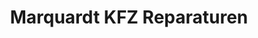 ---
title: "Marquardt KFZ Reparaturen"
url: /kirn/marquardt-kfz-reparaturen/
shop: Autowerkstatt
---